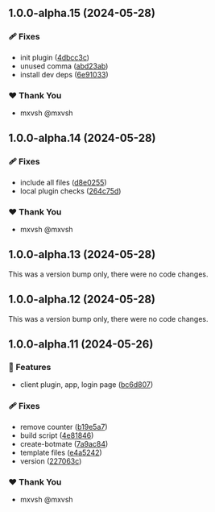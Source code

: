 ## 1.0.0-alpha.15 (2024-05-28)


### 🩹 Fixes

- init plugin ([4dbcc3c](https://github.com/botmate/botmate/commit/4dbcc3c))
- unused comma ([abd23ab](https://github.com/botmate/botmate/commit/abd23ab))
- install dev deps ([6e91033](https://github.com/botmate/botmate/commit/6e91033))

### ❤️  Thank You

- mxvsh @mxvsh

## 1.0.0-alpha.14 (2024-05-28)


### 🩹 Fixes

- include all files ([d8e0255](https://github.com/botmate/botmate/commit/d8e0255))
- local plugin checks ([264c75d](https://github.com/botmate/botmate/commit/264c75d))

### ❤️  Thank You

- mxvsh @mxvsh

## 1.0.0-alpha.13 (2024-05-28)

This was a version bump only, there were no code changes.

## 1.0.0-alpha.12 (2024-05-28)

This was a version bump only, there were no code changes.

## 1.0.0-alpha.11 (2024-05-26)


### 🚀 Features

- client plugin, app, login page ([bc6d807](https://github.com/botmate/botmate/commit/bc6d807))

### 🩹 Fixes

- remove counter ([b19e5a7](https://github.com/botmate/botmate/commit/b19e5a7))
- build script ([4e81846](https://github.com/botmate/botmate/commit/4e81846))
- create-botmate ([7a9ac84](https://github.com/botmate/botmate/commit/7a9ac84))
- template files ([e4a5242](https://github.com/botmate/botmate/commit/e4a5242))
- version ([227063c](https://github.com/botmate/botmate/commit/227063c))

### ❤️  Thank You

- mxvsh @mxvsh